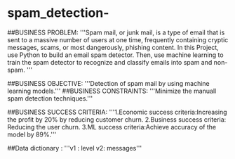# spam_detection-
##BUSINESS PROBLEM:
'''Spam mail, or junk mail, is a type of email
that is sent to a massive number of users at one time, frequently containing cryptic
messages, scams, or most dangerously, phishing content.
In this Project, use Python to build an email spam detector. Then, use machine learning to
train the spam detector to recognize and classify emails into spam and non-spam. '''

##BUSINESS OBJECTIVE: 
'''Detection of spam mail by using machine learning models.'''
##BUSINESS CONSTRAINTS:
'''Minimize the manuall spam detection techniques.'''

##BUSINESS SUCCESS CRITERIA:
'''1.Economic success criteria:Increasing the profit by 20% by reducing customer churn.
2.Business success criteria: Reducing the user churn.
3.ML success criteria:Achieve accuracy of the model by 89%.'''

##Data dictionary :
'''v1 : level
v2: messages'''
